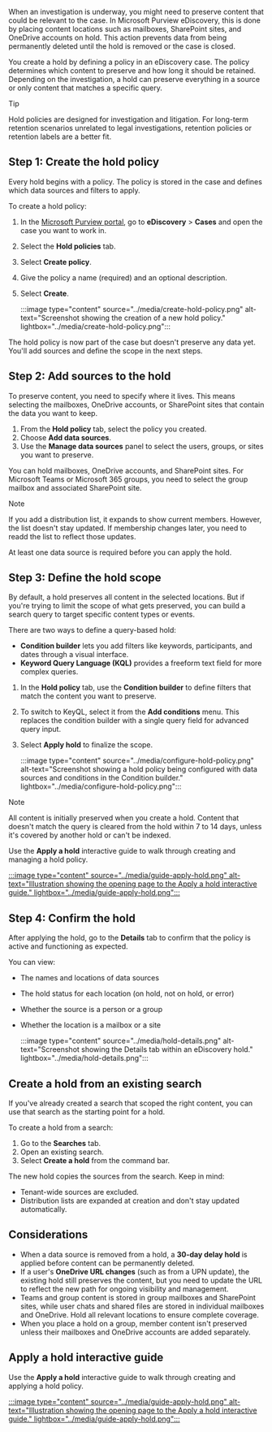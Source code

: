 When an investigation is underway, you might need to preserve content that could be relevant to the case. In Microsoft Purview eDiscovery, this is done by placing content locations such as mailboxes, SharePoint sites, and OneDrive accounts on hold. This action prevents data from being permanently deleted until the hold is removed or the case is closed.

You create a hold by defining a policy in an eDiscovery case. The policy determines which content to preserve and how long it should be retained. Depending on the investigation, a hold can preserve everything in a source or only content that matches a specific query.

> [!TIP]
> Hold policies are designed for investigation and litigation. For long-term retention scenarios unrelated to legal investigations, retention policies or retention labels are a better fit.

## Step 1: Create the hold policy

Every hold begins with a policy. The policy is stored in the case and defines which data sources and filters to apply.

To create a hold policy:

1. In the [Microsoft Purview portal](https://purview.microsoft.com/), go to **eDiscovery** > **Cases** and open the case you want to work in.
1. Select the **Hold policies** tab.
1. Select **Create policy**.
1. Give the policy a name (required) and an optional description.
1. Select **Create**.

   :::image type="content" source="../media/create-hold-policy.png" alt-text="Screenshot showing the creation of a new hold policy." lightbox="../media/create-hold-policy.png":::

The hold policy is now part of the case but doesn't preserve any data yet. You'll add sources and define the scope in the next steps.

## Step 2: Add sources to the hold

To preserve content, you need to specify where it lives. This means selecting the mailboxes, OneDrive accounts, or SharePoint sites that contain the data you want to keep.

1. From the **Hold policy** tab, select the policy you created.
1. Choose **Add data sources**.
1. Use the **Manage data sources** panel to select the users, groups, or sites you want to preserve.

You can hold mailboxes, OneDrive accounts, and SharePoint sites. For Microsoft Teams or Microsoft 365 groups, you need to select the group mailbox and associated SharePoint site.

> [!NOTE]
> If you add a distribution list, it expands to show current members. However, the list doesn't stay updated. If membership changes later, you need to readd the list to reflect those updates.

At least one data source is required before you can apply the hold.

## Step 3: Define the hold scope

By default, a hold preserves all content in the selected locations. But if you're trying to limit the scope of what gets preserved, you can build a search query to target specific content types or events.

There are two ways to define a query-based hold:

- **Condition builder** lets you add filters like keywords, participants, and dates through a visual interface.
- **Keyword Query Language (KQL)** provides a freeform text field for more complex queries.

1. In the **Hold policy** tab, use the **Condition builder** to define filters that match the content you want to preserve.

1. To switch to KeyQL, select it from the **Add conditions** menu. This replaces the condition builder with a single query field for advanced query input.

1. Select **Apply hold** to finalize the scope.

   :::image type="content" source="../media/configure-hold-policy.png" alt-text="Screenshot showing a hold policy being configured with data sources and conditions in the Condition builder." lightbox="../media/configure-hold-policy.png":::

> [!NOTE]
> All content is initially preserved when you create a hold. Content that doesn't match the query is cleared from the hold within 7 to 14 days, unless it's covered by another hold or can't be indexed.

Use the **Apply a hold** interactive guide to walk through creating and managing a hold policy.

[:::image type="content" source="../media/guide-apply-hold.png" alt-text="Illustration showing the opening page to the Apply a hold interactive guide." lightbox="../media/guide-apply-hold.png":::](https://mslearn.cloudguides.com/guides/Apply%20a%20hold%20with%20Microsoft%20Purview%20eDiscovery?azure-portal=true)

## Step 4: Confirm the hold

After applying the hold, go to the **Details** tab to confirm that the policy is active and functioning as expected.

You can view:

- The names and locations of data sources
- The hold status for each location (on hold, not on hold, or error)
- Whether the source is a person or a group
- Whether the location is a mailbox or a site

   :::image type="content" source="../media/hold-details.png" alt-text="Screenshot showing the Details tab within an eDiscovery hold." lightbox="../media/hold-details.png":::

## Create a hold from an existing search

If you've already created a search that scoped the right content, you can use that search as the starting point for a hold.

To create a hold from a search:

1. Go to the **Searches** tab.
1. Open an existing search.
1. Select **Create a hold** from the command bar.

The new hold copies the sources from the search. Keep in mind:

- Tenant-wide sources are excluded.
- Distribution lists are expanded at creation and don't stay updated automatically.

## Considerations

- When a data source is removed from a hold, a **30-day delay hold** is applied before content can be permanently deleted.
- If a user's **OneDrive URL changes** (such as from a UPN update), the existing hold still preserves the content, but you need to update the URL to reflect the new path for ongoing visibility and management.
- Teams and group content is stored in group mailboxes and SharePoint sites, while user chats and shared files are stored in individual mailboxes and OneDrive. Hold all relevant locations to ensure complete coverage.
- When you place a hold on a group, member content isn't preserved unless their mailboxes and OneDrive accounts are added separately.

## Apply a hold interactive guide

Use the **Apply a hold** interactive guide to walk through creating and applying a hold policy.

[:::image type="content" source="../media/guide-apply-hold.png" alt-text="Illustration showing the opening page to the Apply a hold interactive guide." lightbox="../media/guide-apply-hold.png":::](https://mslearn.cloudguides.com/guides/Apply%20a%20hold%20with%20Microsoft%20Purview%20eDiscovery?azure-portal=true)
